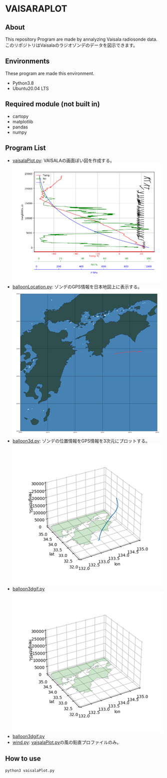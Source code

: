 # VAISARAPLOT
## About
This repository Program are made by annalyzing Vaisala radiosonde data.
このリポジトリはVaisalaのラジオゾンデのデータを図示できます。

## Environments
These program are made this environment.
- Python3.8
- Ubuntu20.04 LTS

## Required module (not built in)
- cartopy
- matplotlib
- pandas
- numpy

## Program List
- [vaisalaPlot.py](https://github.com/RyosukeDTomita/vaisalaPlot/blob/master/vaisalaPlot.py): VAISALAの画面ぽい図を作成する。
![VAISALA](https://github.com/RyosukeDTomita/vaisalaPlot/blob/master/samplefig/20210619_2330.png "VAISALA")
- [balloonLocation.py](https://github.com/RyosukeDTomita/vaisalaPlot/blob/master/balloonLocation.py): ゾンデのGPS情報を日本地図上に表示する。
![balloonLocation](https://github.com/RyosukeDTomita/vaisalaPlot/blob/master/samplefig/balloon.png "ballonLocation")
- [balloon3d.py](https://github.com/RyosukeDTomita/vaisalaPlot/blob/master/balloon3d.py): ゾンデの位置情報をGPS情報を3次元にプロットする。
![balloon3d](https://github.com/ryosukedtomita/vaisalaplot/blob/master/samplefig/balloon3d.png "balloon3d")
- [balloon3dgif.py](https://github.com/RyosukeDTomita/vaisalaPlot/blob/master/balloon3dgif.py)
![balloongif](https://github.com/ryosukedtomita/vaisalaplot/blob/master/samplefig/balloon.gif "balloongif")
- [balloon3dgif.py](https://github.com/RyosukeDTomita/vaisalaPlot/blob/master/balloon3dgif.py)
- [wind.py](https://github.com/RyosukeDTomita/vaisalaPlot/blob/master/wind.py): [vaisalaPlot.py](https://github.com/RyosukeDTomita/vaisalaPlot/blob/master/vaisalaPlot.py)の風の鉛直プロファイルのみ。

## How to use

```shell
python3 vaisalaPlot.py
```

